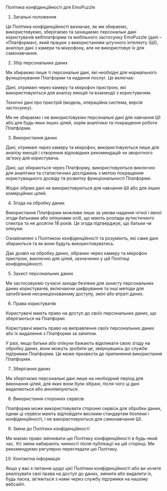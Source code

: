 Політика конфіденційності для EmoPuzzle

1. Загальні положення

Ця Політика конфіденційності визначає, як ми збираємо, використовуємо, зберігаємо та захищаємо персональні дані користувачів вебплатформи та мобільного застосунку EmoPuzzle (далі – «Платформа»), який працює з використанням штучного інтелекту (ШІ), аналізує дані з камери та мікрофону, але не використовує їх для самонавчання.

2. Збір персональних даних

Ми збираємо лише ті персональні дані, які необхідні для нормального функціонування Платформи та надання послуг. Це включає:

Дані, отримані через камеру та мікрофон пристрою, які використовуються для аналізу емоцій та взаємодії з користувачем.

Технічні дані про пристрій (модель, операційна система, версія застосунку).

Ми не збираємо і не використовуємо персональні дані для навчання ШІ або для будь-яких інших цілей, окрім аналітики та покращення роботи Платформи.

3. Використання даних

Дані, отримані через камеру та мікрофон, використовуються лише для аналізу емоцій і створення відповідних рекомендацій чи зворотного зв'язку для користувача.

Дані, що збираються через Платформу, використовуються виключно для аналітики та статистичних досліджень з метою покращення користувацького досвіду та розвитку функціональності Платформи.

Жодні зібрані дані не використовуються для навчання ШІ або для інших комерційних цілей.

4. Згода на обробку даних

Використання Платформи можливе лише за умови надання чіткої і явної згоди батьками або опікунами осіб, що мають розлади аутистичного спектра та не досягли 18 років. Ця згода підтверджує, що батьки чи опікуни:

Ознайомлені з Політикою конфіденційності та розуміють, які саме дані збираються та як вони будуть використовуватись.

Дає дозвіл на обробку даних, зібраних через камеру та мікрофон пристрою, виключно для цілей, зазначених у цій Політиці конфіденційності.

5. Захист персональних даних

Ми застосовуємо сучасні заходи безпеки для захисту персональних даних користувачів, включаючи шифрування та інші методи для запобігання несанкціонованому доступу, зміні або втраті даних.

6. Права користувачів

Користувачі мають право на доступ до своїх персональних даних, що зберігаються на Платформі.

Користувачі мають право на виправлення своїх персональних даних або їх видалення з Платформи за запитом.

У разі, якщо батьки або опікуни бажають відкликати свою згоду на обробку даних, вони можуть зробити це, звернувшись до служби підтримки Платформи. Це може призвести до припинення використання Платформи.

7. Зберігання даних

Ми зберігаємо персональні дані лише на необхідний період для виконання цілей, для яких вони були зібрані, після чого ці дані видаляються або анонімізуються.

8. Використання сторонніх сервісів

Платформа може використовувати сторонні сервіси для обробки даних, однак ці сервіси мають відповідати високим стандартам безпеки і конфіденційності, і не використовуються для самонавчання ШІ.

9. Зміни до Політики конфіденційності

Ми маємо право змінювати цю Політику конфіденційності в будь-який час. Усі зміни набирають чинності після публікації на цій сторінці. Ми рекомендуємо регулярно переглядати цю Політику.

10. Контактна інформація

Якщо у вас є питання щодо цієї Політики конфіденційності або ви хочете реалізувати свої права на доступ до даних, змінити або видалити їх, будь ласка, зв'яжіться з нами через службу підтримки на нашому вебсайті.